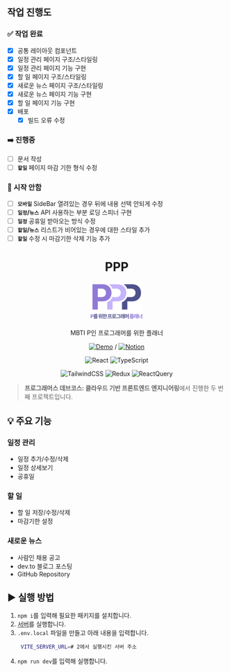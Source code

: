 ## 작업 진행도

### ✅ 작업 완료

- [x] 공통 레이아웃 컴포넌트
- [x] 일정 관리 페이지 구조/스타일링
- [x] 일정 관리 페이지 기능 구현
- [x] 할 일 페이지 구조/스타일링
- [x] 새로운 뉴스 페이지 구조/스타일링
- [x] 새로운 뉴스 페이지 기능 구현
- [x] 할 일 페이지 기능 구현
- [x] 배포
  - [x] 빌드 오류 수정

### ➡️ 진행중

- [ ] 문서 작성
- [ ] **`할일`** 페이지 마감 기한 형식 수정

### 🥲 시작 안함

- [ ] **`모바일`** SideBar 열려있는 경우 뒤에 내용 선택 안되게 수정
- [ ] **`일정`/`뉴스`** API 사용하는 부분 로딩 스피너 구현
- [ ] **`일정`** 공휴일 받아오는 방식 수정
- [ ] **`할일`/`뉴스`** 리스트가 비어있는 경우에 대한 스타일 추가
- [ ] **`할일`** 수정 시 마감기한 삭제 기능 추가

<div align="center">

# PPP

<img src="./public/logo.svg" alt="logo">

MBTI P인 프로그래머를 위한 플래너

[![Demo](https://img.shields.io/badge/Demo-ffffff?style=flat-square&color=21201f)](https://ppp.ppyom.com/) / [![Notion](https://img.shields.io/badge/프로젝트-ffffff?style=flat-square&logo=Notion&logoColor=000000&labelColor=ffffff&color=ffffff)](https://radical-devourer-8fb.notion.site/PPP-10c26845a53380baa76ac34cfb6123d1)

![React](https://img.shields.io/badge/React-ffffff?style=flat-square&logo=react&logoColor=ffffff&labelColor=61dafb&color=61dafb)
![TypeScript](https://img.shields.io/badge/TypeScript-ffffff?style=flat-square&logo=typescript&logoColor=ffffff&labelColor=3178c6&color=3178c6)

![TailwindCSS](https://img.shields.io/badge/TailwindCSS-ffffff?style=flat-square&logo=TailwindCSS&logoColor=ffffff&labelColor=06B6D4&color=06B6D4)
![Redux](https://img.shields.io/badge/Redux-ffffff?style=flat-square&logo=redux&logoColor=ffffff&labelColor=764ABC&color=764ABC)
![ReactQuery](https://img.shields.io/badge/ReactQuery-ffffff?style=flat-square&logo=reactquery&logoColor=ffffff&labelColor=FF4154&color=FF4154)

</div>

> **프로그래머스 데브코스: 클라우드 기반 프론트엔드 엔지니어링**에서 진행한 두 번째 프로젝트입니다.

## 💡 주요 기능

### 일정 관리

- 일정 추가/수정/삭제
- 일정 상세보기
- 공휴일

### 할 일

- 할 일 저장/수정/삭제
- 마감기한 설정

### 새로운 뉴스

- 사람인 채용 공고
- dev.to 블로그 포스팅
- GitHub Repository

## ▶️ 실행 방법

1. `npm i`를 입력해 필요한 패키지를 설치합니다.
2. [서버](https://github.com/ppyom/ppp-server)를 실행합니다.
3. `.env.local` 파일을 만들고 아래 내용을 입력합니다.
   ```bash
    VITE_SERVER_URL=# 2에서 실행시킨 서버 주소
   ```
4. `npm run dev`를 입력해 실행합니다.

